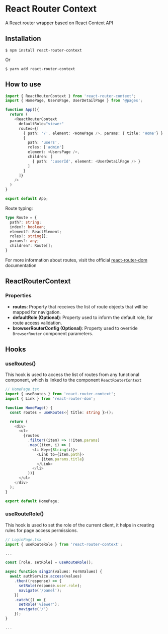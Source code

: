 # React Router Context

A React router wrapper based on React Context API

## Installation

```shell
$ npm install react-router-context
```
Or
```shell
$ yarn add react-router-context
```

## How to use

```ts
import { ReactRouterContext } from 'react-router-context';
import { HomePage, UsersPage, UserDetailPage } from '@pages';

function App(){
  return (
    <ReactRouterContext
      defaultRole="viewer"
      routes={[
        { path: '/', element: <HomePage />, params: { title: 'Home'} }
        {
          path: 'users',
          roles: ['admin']
          element: <UsersPage />,
          children: [
            { path: ':userId', element: <UserDetailPage /> }
          ]
        }
      ]}
    />
  )
}

export default App;
```

Route typing:

```ts
type Route = {
  path?: string;
  index?: boolean;
  element?: ReactElement;
  roles?: string[];
  params?: any;
  children?: Route[];
}
```

For more information about routes, visit the official [react-router-dom](https://reactrouter.com/docs/en/v6/getting-started/overview) documentation

## ReactRouterContext

### Properties

- <b>routes</b>: Property that receives the list of route objects that will be mapped for navigation.
- <b>defaultRole (Optional)</b>: Property used to inform the default role, for route access validation.
- <b>browserRouterConfig (Optional)</b>: Property used to override `BrowserRouter` component parameters.

## Hooks

### useRoutes()

This hook is used to access the list of routes from any functional component, which is linked to the component `ReactRouterContext`

```ts
// HomePage.tsx
import { useRoutes } from 'react-router-context';
import { Link } from 'react-router-dom';

function HomePage() {
  const routes = useRoutes<{ title: string }>();

  return (
    <div>
      <ul>
        {routes
          .filter((item) => !!item.params)
          .map((item, i) => (
            <li Key={String(i)}>
              <Link to={item.path}>
                {item.params.title}
              </Link>
            </li>
          ))}
      </ul>
    </div>
  );
}

export default HomePage;
```

### useRouteRole()

This hook is used to set the role of the current client, it helps in creating rules for page access permissions.

```ts
// LoginPage.tsx
import { useRouteRole } from 'react-router-context';

...

const [role, setRole] = useRouteRole();

async function singIn(values: FormValues) {
  await authService.access(values)
    .then((response) => {
      setRole(response.user.role);
      navigate('/panel');
    })
    .catch(() => {
      setRole('viewer');
      navigate('/')
    });
}

...

```

